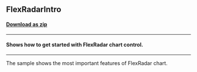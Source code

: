 ## FlexRadarIntro
#### [Download as zip](https://grapecity.github.io/DownGit/#/home?url=https://github.com/GrapeCity/ComponentOne-UWP-Samples/tree/master/C1.UWP.FlexChart/VB/FlexRadarIntro)
____
#### Shows how to get started with FlexRadar chart control.
____
The sample shows the most important features of FlexRadar chart.
